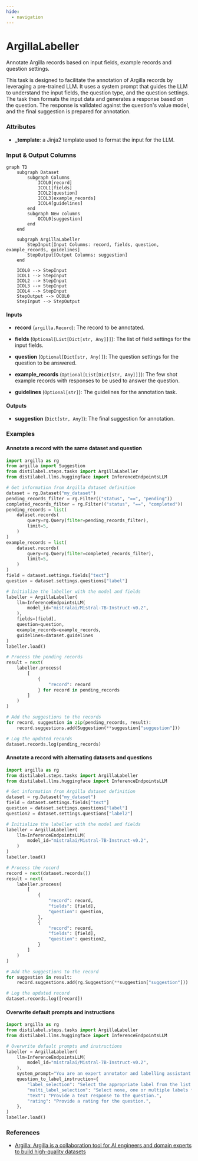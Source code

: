 ```yaml
---
hide:
  - navigation
---
```

# ArgillaLabeller

Annotate Argilla records based on input fields, example records and question settings.



This task is designed to facilitate the annotation of Argilla records by leveraging a pre-trained LLM.
    It uses a system prompt that guides the LLM to understand the input fields, the question type,
    and the question settings. The task then formats the input data and generates a response based on the question.
    The response is validated against the question's value model, and the final suggestion is prepared for annotation.





### Attributes

- **_template**: a Jinja2 template used to format the input for the LLM.





### Input & Output Columns

``` mermaid
graph TD
	subgraph Dataset
		subgraph Columns
			ICOL0[record]
			ICOL1[fields]
			ICOL2[question]
			ICOL3[example_records]
			ICOL4[guidelines]
		end
		subgraph New columns
			OCOL0[suggestion]
		end
	end

	subgraph ArgillaLabeller
		StepInput[Input Columns: record, fields, question, example_records, guidelines]
		StepOutput[Output Columns: suggestion]
	end

	ICOL0 --> StepInput
	ICOL1 --> StepInput
	ICOL2 --> StepInput
	ICOL3 --> StepInput
	ICOL4 --> StepInput
	StepOutput --> OCOL0
	StepInput --> StepOutput

```


#### Inputs


- **record** (`argilla.Record`): The record to be annotated.

- **fields** (`Optional[List[Dict[str, Any]]]`): The list of field settings for the input fields.

- **question** (`Optional[Dict[str, Any]]`): The question settings for the question to be answered.

- **example_records** (`Optional[List[Dict[str, Any]]]`): The few shot example records with responses to be used to answer the question.

- **guidelines** (`Optional[str]`): The guidelines for the annotation task.




#### Outputs


- **suggestion** (`Dict[str, Any]`): The final suggestion for annotation.





### Examples


#### Annotate a record with the same dataset and question
```python
import argilla as rg
from argilla import Suggestion
from distilabel.steps.tasks import ArgillaLabeller
from distilabel.llms.huggingface import InferenceEndpointsLLM

# Get information from Argilla dataset definition
dataset = rg.Dataset("my_dataset")
pending_records_filter = rg.Filter(("status", "==", "pending"))
completed_records_filter = rg.Filter(("status", "==", "completed"))
pending_records = list(
    dataset.records(
        query=rg.Query(filter=pending_records_filter),
        limit=5,
    )
)
example_records = list(
    dataset.records(
        query=rg.Query(filter=completed_records_filter),
        limit=5,
    )
)
field = dataset.settings.fields["text"]
question = dataset.settings.questions["label"]

# Initialize the labeller with the model and fields
labeller = ArgillaLabeller(
    llm=InferenceEndpointsLLM(
        model_id="mistralai/Mistral-7B-Instruct-v0.2",
    ),
    fields=[field],
    question=question,
    example_records=example_records,
    guidelines=dataset.guidelines
)
labeller.load()

# Process the pending records
result = next(
    labeller.process(
        [
            {
                "record": record
            } for record in pending_records
        ]
    )
)

# Add the suggestions to the records
for record, suggestion in zip(pending_records, result):
    record.suggestions.add(Suggestion(**suggestion["suggestion"]))

# Log the updated records
dataset.records.log(pending_records)
```

#### Annotate a record with alternating datasets and questions
```python
import argilla as rg
from distilabel.steps.tasks import ArgillaLabeller
from distilabel.llms.huggingface import InferenceEndpointsLLM

# Get information from Argilla dataset definition
dataset = rg.Dataset("my_dataset")
field = dataset.settings.fields["text"]
question = dataset.settings.questions["label"]
question2 = dataset.settings.questions["label2"]

# Initialize the labeller with the model and fields
labeller = ArgillaLabeller(
    llm=InferenceEndpointsLLM(
        model_id="mistralai/Mistral-7B-Instruct-v0.2",
    )
)
labeller.load()

# Process the record
record = next(dataset.records())
result = next(
    labeller.process(
        [
            {
                "record": record,
                "fields": [field],
                "question": question,
            },
            {
                "record": record,
                "fields": [field],
                "question": question2,
            }
        ]
    )
)

# Add the suggestions to the record
for suggestion in result:
    record.suggestions.add(rg.Suggestion(**suggestion["suggestion"]))

# Log the updated record
dataset.records.log([record])
```

#### Overwrite default prompts and instructions
```python
import argilla as rg
from distilabel.steps.tasks import ArgillaLabeller
from distilabel.llms.huggingface import InferenceEndpointsLLM

# Overwrite default prompts and instructions
labeller = ArgillaLabeller(
    llm=InferenceEndpointsLLM(
        model_id="mistralai/Mistral-7B-Instruct-v0.2",
    ),
    system_prompt="You are an expert annotator and labelling assistant that understands complex domains and natural language processing.",
    question_to_label_instruction={
        "label_selection": "Select the appropriate label from the list of provided labels.",
        "multi_label_selection": "Select none, one or multiple labels from the list of provided labels.",
        "text": "Provide a text response to the question.",
        "rating": "Provide a rating for the question.",
    },
)
labeller.load()
```




### References

- [Argilla: Argilla is a collaboration tool for AI engineers and domain experts to build high-quality datasets](https://github.com/argilla-io/argilla/)


